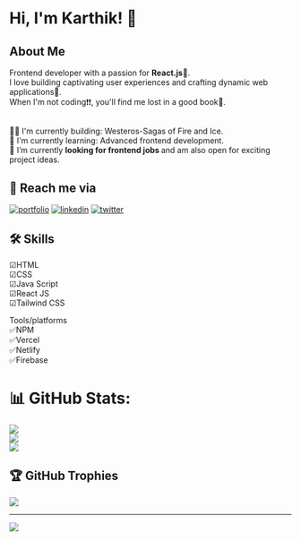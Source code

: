 
# Hi, I'm Karthik! 👋


## About Me
   Frontend developer with a passion for <strong>React.js</strong>:blue_heart:.<br> I love building captivating user experiences and crafting dynamic web applications:green_heart:.<br> When I'm not coding:exclamation::exclamation:, you'll find me lost in a good book:orange_book:.

## 
 👩‍💻 I'm currently building: Westeros-Sagas of Fire and Ice.<br>
 🧠 I'm currently learning: Advanced frontend development.<br>
 🔭 I’m currently <strong>looking for frontend jobs </strong> and am also open for exciting project ideas.<br>


## 🚀 Reach me via
[![portfolio](https://img.shields.io/badge/my_portfolio-000?style=for-the-badge&logo=ko-fi&logoColor=white)](https://portfolio-three-drab-61.vercel.app/)
[![linkedin](https://img.shields.io/badge/linkedin-0A66C2?style=for-the-badge&logo=linkedin&logoColor=white)](https://www.linkedin.com/in/karthik-c-b-40b7761b6)
[![twitter](https://img.shields.io/badge/twitter-1DA1F2?style=for-the-badge&logo=twitter&logoColor=white)](https://twitter.com/C_B_Karthik)


## 🛠 Skills
&#9745;HTML<br>
&#9745;CSS<br>
&#9745;Java Script<br>
&#9745;React JS<br>
&#9745;Tailwind CSS<br>

 Tools/platforms  <br>
:white_check_mark:NPM<br>
:white_check_mark:Vercel<br>
:white_check_mark:Netlify<br>
:white_check_mark:Firebase<br>

# 📊 GitHub Stats:
![](https://github-readme-stats.vercel.app/api/top-langs/?username=cb-karthik&theme=dark&hide_border=false&include_all_commits=true&count_private=true&layout=compact)<br/>
![](https://github-readme-streak-stats.herokuapp.com/?user=cb-karthik&theme=dark&hide_border=false)<br/>
![](https://github-readme-stats.vercel.app/api?username=cb-karthik&theme=dark&hide_border=false&include_all_commits=true&count_private=true)




## 🏆 GitHub Trophies
![](https://github-profile-trophy.vercel.app/?username=cb-karthik&theme=radical&no-frame=false&no-bg=true&margin-w=4)

---
[![](https://visitcount.itsvg.in/api?id=cb-karthik&icon=0&color=0)](https://visitcount.itsvg.in)

